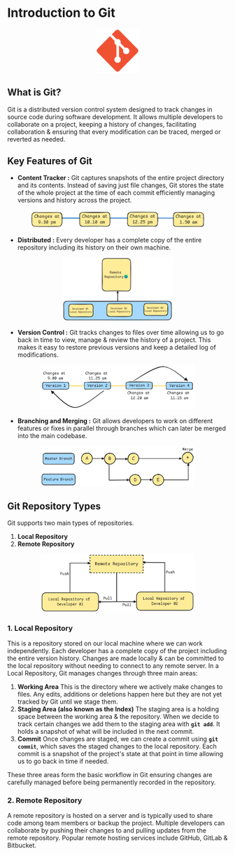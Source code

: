 # Introduction to Git
<div align="center">
    <img src="Diagrams/Git-Logo.png" alt="Project Logo" width=20%>
</div>

## What is Git?
Git is a distributed version control system designed to track changes in source code during software development. It allows multiple developers to collaborate on a project, keeping a history of changes, facilitating collaboration & ensuring that every modification can be traced, merged or reverted as needed.

## Key Features of Git
- **Content Tracker :** Git captures snapshots of the entire project directory and its contents. Instead of saving just file changes, Git stores the state of the whole project at the time of each commit efficiently managing versions and history across the project.
<div align="center">
    <img src="Diagrams/Content-Tracker.png" alt="Project Logo" width=80%>
</div>

- **Distributed :** Every developer has a complete copy of the entire repository including its history on their own machine.
<div align="center">
    <img src="Diagrams/Distributed.png" alt="Project Logo" width=50%>
</div>

- **Version Control :**  Git tracks changes to files over time allowing us to go back in time to view, manage & review the history of a project. This makes it easy to restore previous versions and keep a detailed log of modifications.
<div align="center">
    <img src="Diagrams/Version-Control.png" alt="Project Logo" width=70%>
</div>

- **Branching and Merging :** Git allows developers to work on different features or fixes in parallel through branches which can later be merged into the main codebase.
<div align="center">
    <img src="Diagrams/Branching-Merging.png" alt="Project Logo" width=70%>
</div>

## Git Repository Types
Git supports two main types of repositories.
1. **Local Repository**
2. **Remote Repository**
<div align="center">
    <img src="Diagrams/Repository-Types.png" alt="Project Logo" width=70%>
</div>

### 1. Local Repository 
This is a repository stored on our local machine where we can work independently. Each developer has a complete copy of the project including the entire version history. Changes are made locally & can be committed to the local repository without needing to connect to any remote server. In a Local Repository, Git manages changes through three main areas:
1. **Working Area**
This is the directory where we actively make changes to files. Any edits, additions or deletions happen here but they are not yet tracked by Git until we stage them.
2. **Staging Area (also known as the Index)**
The staging area is a holding space between the working area & the repository. When we decide to track certain changes we add them to the staging area with **`git add`**. It holds a snapshot of what will be included in the next commit.
3. **Commit**
Once changes are staged, we can create a commit using **`git commit`**, which saves the staged changes to the local repository. Each commit is a snapshot of the project's state at that point in time allowing us to go back in time if needed.

These three areas form the basic workflow in Git ensuring changes are carefully managed before being permanently recorded in the repository.
### 2. Remote Repository
A remote repository is hosted on a server and is typically used to share code among team members or backup the project. Multiple developers can collaborate by pushing their changes to and pulling updates from the remote repository. Popular remote hosting services include GitHub, GitLab & Bitbucket.